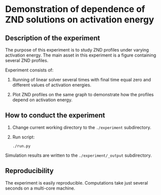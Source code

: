 # Demonstration of dependence of ZND solutions on activation energy

## Description of the experiment

The purpose of this experiment is to study ZND profiles under varying
activation energy.
The main asset in this experiment is a figure containing several ZND profiles.

Experiment consists of:

1.  Running of linear solver several times with final time equal zero
    and different values of activation energies.

2.  Plot ZND profiles on the same graph to demonstrate how the profiles depend
    on activation energy.

## How to conduct the experiment

1.  Change current working directory to the `./experiment` subdirectory.

2.  Run script:

        ./run.py

Simulation results are written to the `./experiment/_output` subdirectory.

## Reproducibility

The experiment is easily reproducible.
Computations take just several seconds on a multi-core machine.

